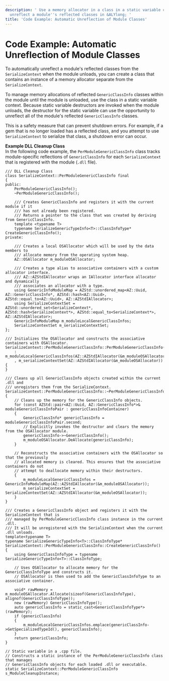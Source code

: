```yaml
---
description: ' Use a memory allocator in a class in a static variable context to automatically
  unreflect a module''s reflected classes in &ALYlong; '
title: 'Code Example: Automatic Unreflection of Module Classes'
---
```

# Code Example: Automatic Unreflection of Module Classes<a name="memory-allocators-example-auto-unreflect"></a>

To automatically unreflect a module's reflected classes from the `SerializeContext` when the module unloads, you can create a class that contains an instance of a memory allocator separate from the `SerializeContext`\. 

To manage memory allocations of reflected `GenericClassInfo` classes within the module until the module is unloaded, use the class in a static variable context\. Because static variable destructors are invoked when the module unloads, the destructor for the static variable can use the opportunity to unreflect all of the module's reflected `GenericClassInfo` classes\.

This is a safety measure that can prevent shutdown errors\. For example, if a gem that is no longer loaded has a reflected class, and you attempt to use `SerializeContext` to serialize that class, a shutdown error can occur\.

**Example DLL Cleanup Class**  
In the following code example, the `PerModuleGenericClassInfo` class tracks module\-specific reflections of `GenericClassInfo` for each `SerializeContext` that is registered with the module \(`.dll` file\)\.  

```
/// DLL Cleanup Class
class SerializeContext::PerModuleGenericClassInfo final
{
public:
    PerModuleGenericClassInfo();
    ~PerModuleGenericClassInfo();

    /// Creates GenericClassInfo and registers it with the current module if it
    /// has not already been registered.
    /// Returns a pointer to the class that was created by deriving from GenericClassInfo.
    template <typename T>
    typename SerializeGenericTypeInfo<T>::ClassInfoType* CreateGenericClassInfo();
private:

    /// Creates a local OSAllocator which will be used by the data members to 
    /// allocate memory from the operating system heap.
    AZ::OSAllocator m_moduleOSAllocator;
  
    /// Creates a type alias to associative containers with a custom allocator interface.
    /// AZ::AZStdIAllocator wraps an IAllocator interface allocator and dynamically
    /// associates an allocator with a type.
    using GenericInfoModuleMap = AZStd::unordered_map<AZ::Uuid, AZ::GenericClassInfo*, AZStd::hash<AZ::Uuid>, AZStd::equal_to<AZ::Uuid>, AZ::AZStdIAllocator>;
    using SerializeContextSet = AZStd::unordered_set<SerializeContext*, AZStd::hash<SerializeContext*>, AZStd::equal_to<SerializeContext*>, AZ::AZStdIAllocator>;
    GenericInfoModuleMap m_moduleLocalGenericClassInfos;
    SerializeContextSet m_serializeContextSet;
};
 
/// Initializes the OSAllocator and constructs the associative containers with OSAllocator.
SerializeContext::PerModuleGenericClassInfo::PerModuleGenericClassInfo()
    : m_moduleLocalGenericClassInfos(AZ::AZStdIAllocator(&m_moduleOSAllocator))
    , m_serializeContextSet(AZ::AZStdIAllocator(&m_moduleOSAllocator))
{
}
 
/// Cleans up all GenericClassInfo objects created within the current .dll and 
/// unregisters them from the SerializeContext.
SerializeContext::PerModuleGenericClassInfo::~PerModuleGenericClassInfo()
{
    // Cleans up the memory for the GenericClassInfo objects.
    for (const AZStd::pair<AZ::Uuid, AZ::GenericClassInfo*>& moduleGenericClassInfoPair : genericClassInfoContainer)
    {
        GenericClassInfo* genericClassInfo = moduleGenericClassInfoPair.second;
        // Explicitly invokes the destructor and clears the memory from the OSAllocator module.
        genericClassInfo->~GenericClassInfo();
        m_moduleOSAllocator.DeAllocate(genericClassInfo);
    }

    // Reconstructs the associative containers with the OSAllocator so that the previously 
    // allocated memory is cleared. This ensures that the associative containers do not 
    // attempt to deallocate memory within their destructors.
    {
        m_moduleLocalGenericClassInfos = GenericInfoModuleMap(AZ::AZStdIAllocator(&m_moduleOSAllocator));
        m_serializeContextSet = SerializeContextSet(AZ::AZStdIAllocator(&m_moduleOSAllocator));
    }
}

/// Creates a GenericClassInfo object and registers it with the SerializeContext that is 
/// managed by PerModuleGenericClassInfo class instance in the current .dll.
/// It will be unregistered with the SerializeContext when the current .dll unloads.
template<typename T>
typename SerializeGenericTypeInfo<T>::ClassInfoType* SerializeContext::PerModuleGenericClassInfo::CreateGenericClassInfo()
{
    using GenericClassInfoType = typename SerializeGenericTypeInfo<T>::ClassInfoType;
     
    // Uses OSAllocator to allocate memory for the GenericClassInfoType and constructs it.
    // OSAllocator is then used to add the GenericClassInfoType to an associative container.
 
    void* rawMemory = m_moduleOSAllocator.Allocate(sizeof(GenericClassInfoType), alignof(GenericClassInfoType));
    new (rawMemory) GenericClassInfoType();
    auto genericClassInfo = static_cast<GenericClassInfoType*>(rawMemory);
    if (genericClassInfo)
    {
        m_moduleLocalGenericClassInfos.emplace(genericClassInfo->GetSpecializedTypeId(), genericClassInfo);
    }
    return genericClassInfo;
}
 
// Static variable in a .cpp file.
// Constructs a static instance of the PerModuleGenericClassInfo class that manages 
// GenericClassInfo objects for each loaded .dll or executable.
static SerializeContext::PerModuleGenericClassInfo s_ModuleCleanupInstance;
```